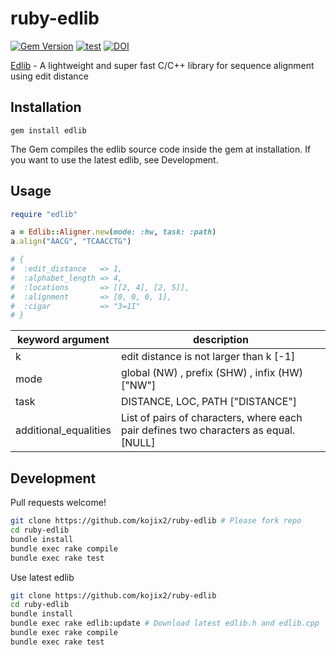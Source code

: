 # ruby-edlib

[![Gem Version](https://badge.fury.io/rb/edlib.svg)](https://badge.fury.io/rb/edlib)
[![test](https://github.com/kojix2/ruby-edlib/actions/workflows/ci.yml/badge.svg)](https://github.com/kojix2/ruby-edlib/actions/workflows/ci.yml)
[![DOI](https://zenodo.org/badge/559318048.svg)](https://zenodo.org/badge/latestdoi/559318048)

[Edlib](https://github.com/Martinsos/edlib) - A lightweight and super fast C/C++ library for sequence alignment using edit distance

## Installation

```
gem install edlib
```

The Gem compiles the edlib source code inside the gem at installation. If you want to use the latest edlib, see Development.

## Usage

```ruby
require "edlib"

a = Edlib::Aligner.new(mode: :hw, task: :path)
a.align("AACG", "TCAACCTG")

# {
#  :edit_distance   => 1,
#  :alphabet_length => 4,
#  :locations       => [[2, 4], [2, 5]],
#  :alignment       => [0, 0, 0, 1],
#  :cigar           => "3=1I"
# }
```

|keyword argument     |description|
|---------------------|-----------------------------------------------------------------------------|
|k                    |edit distance is not larger than k [-1]                                             |
|mode                 |global (NW) , prefix (SHW) , infix (HW) ["NW"]                                      |
|task                 |DISTANCE, LOC, PATH ["DISTANCE"]                                                    |
|additional_equalities|List of pairs of characters, where each pair defines two characters as equal. [NULL]|

## Development

Pull requests welcome!

```sh
git clone https://github.com/kojix2/ruby-edlib # Please fork repo
cd ruby-edlib
bundle install
bundle exec rake compile
bundle exec rake test
```

Use latest edlib

```sh
git clone https://github.com/kojix2/ruby-edlib
cd ruby-edlib
bundle install
bundle exec rake edlib:update # Download latest edlib.h and edlib.cpp
bundle exec rake compile
bundle exec rake test
```
